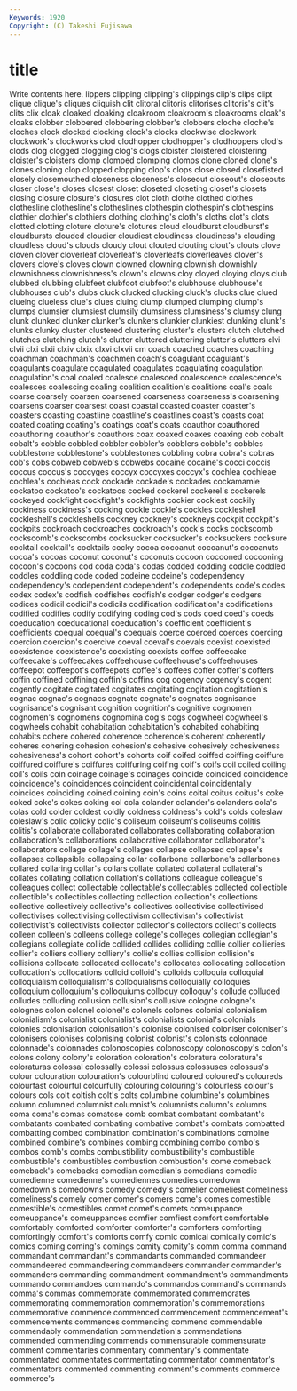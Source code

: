 ```yaml
---
Keywords: 1920 
Copyright: (C) Takeshi Fujisawa
---
```


# title

Write contents here.
lippers
clipping clipping's clippings clip's clips clipt clique clique's cliques cliquish
clit clitoral clitoris clitorises clitoris's clit's clits clix cloak cloaked
cloaking cloakroom cloakroom's cloakrooms cloak's cloaks clobber clobbered clobbering clobber's
clobbers cloche cloche's cloches clock clocked clocking clock's clocks clockwise
clockwork clockwork's clockworks clod clodhopper clodhopper's clodhoppers clod's clods clog
clogged clogging clog's clogs cloister cloistered cloistering cloister's cloisters clomp
clomped clomping clomps clone cloned clone's clones cloning clop clopped
clopping clop's clops close closed closefisted closely closemouthed closeness closeness's
closeout closeout's closeouts closer close's closes closest closet closeted closeting
closet's closets closing closure closure's closures clot cloth clothe clothed
clothes clothesline clothesline's clotheslines clothespin clothespin's clothespins clothier clothier's clothiers
clothing clothing's cloth's cloths clot's clots clotted clotting cloture cloture's
clotures cloud cloudburst cloudburst's cloudbursts clouded cloudier cloudiest cloudiness cloudiness's
clouding cloudless cloud's clouds cloudy clout clouted clouting clout's clouts
clove cloven clover cloverleaf cloverleaf's cloverleafs cloverleaves clover's clovers clove's
cloves clown clowned clowning clownish clownishly clownishness clownishness's clown's clowns
cloy cloyed cloying cloys club clubbed clubbing clubfeet clubfoot clubfoot's
clubhouse clubhouse's clubhouses club's clubs cluck clucked clucking cluck's clucks
clue clued clueing clueless clue's clues cluing clump clumped clumping
clump's clumps clumsier clumsiest clumsily clumsiness clumsiness's clumsy clung clunk
clunked clunker clunker's clunkers clunkier clunkiest clunking clunk's clunks clunky
cluster clustered clustering cluster's clusters clutch clutched clutches clutching clutch's
clutter cluttered cluttering clutter's clutters clvi clvii clxi clxii clxiv
clxix clxvi clxvii cm coach coached coaches coaching coachman coachman's
coachmen coach's coagulant coagulant's coagulants coagulate coagulated coagulates coagulating coagulation
coagulation's coal coaled coalesce coalesced coalescence coalescence's coalesces coalescing coaling
coalition coalition's coalitions coal's coals coarse coarsely coarsen coarsened coarseness
coarseness's coarsening coarsens coarser coarsest coast coastal coasted coaster coaster's
coasters coasting coastline coastline's coastlines coast's coasts coat coated coating
coating's coatings coat's coats coauthor coauthored coauthoring coauthor's coauthors coax
coaxed coaxes coaxing cob cobalt cobalt's cobble cobbled cobbler cobbler's
cobblers cobble's cobbles cobblestone cobblestone's cobblestones cobbling cobra cobra's cobras
cob's cobs cobweb cobweb's cobwebs cocaine cocaine's cocci coccis coccus
coccus's coccyges coccyx coccyxes coccyx's cochlea cochleae cochlea's cochleas cock
cockade cockade's cockades cockamamie cockatoo cockatoo's cockatoos cocked cockerel cockerel's
cockerels cockeyed cockfight cockfight's cockfights cockier cockiest cockily cockiness cockiness's
cocking cockle cockle's cockles cockleshell cockleshell's cockleshells cockney cockney's cockneys
cockpit cockpit's cockpits cockroach cockroaches cockroach's cock's cocks cockscomb cockscomb's
cockscombs cocksucker cocksucker's cocksuckers cocksure cocktail cocktail's cocktails cocky cocoa
cocoanut cocoanut's cocoanuts cocoa's cocoas coconut coconut's coconuts cocoon cocooned
cocooning cocoon's cocoons cod coda coda's codas codded codding coddle
coddled coddles coddling code coded codeine codeine's codependency codependency's codependent
codependent's codependents code's codes codex codex's codfish codfishes codfish's codger
codger's codgers codices codicil codicil's codicils codification codification's codifications codified
codifies codify codifying coding cod's cods coed coed's coeds coeducation
coeducational coeducation's coefficient coefficient's coefficients coequal coequal's coequals coerce coerced
coerces coercing coercion coercion's coercive coeval coeval's coevals coexist coexisted
coexistence coexistence's coexisting coexists coffee coffeecake coffeecake's coffeecakes coffeehouse coffeehouse's
coffeehouses coffeepot coffeepot's coffeepots coffee's coffees coffer coffer's coffers coffin
coffined coffining coffin's coffins cog cogency cogency's cogent cogently cogitate
cogitated cogitates cogitating cogitation cogitation's cognac cognac's cognacs cognate cognate's
cognates cognisance cognisance's cognisant cognition cognition's cognitive cognomen cognomen's cognomens
cognomina cog's cogs cogwheel cogwheel's cogwheels cohabit cohabitation cohabitation's cohabited
cohabiting cohabits cohere cohered coherence coherence's coherent coherently coheres cohering
cohesion cohesion's cohesive cohesively cohesiveness cohesiveness's cohort cohort's cohorts coif
coifed coiffed coiffing coiffure coiffured coiffure's coiffures coiffuring coifing coif's
coifs coil coiled coiling coil's coils coin coinage coinage's coinages
coincide coincided coincidence coincidence's coincidences coincident coincidental coincidentally coincides coinciding
coined coining coin's coins coital coitus coitus's coke coked coke's
cokes coking col cola colander colander's colanders cola's colas cold
colder coldest coldly coldness coldness's cold's colds coleslaw coleslaw's colic
colicky colic's coliseum coliseum's coliseums colitis colitis's collaborate collaborated collaborates
collaborating collaboration collaboration's collaborations collaborative collaborator collaborator's collaborators collage collage's
collages collapse collapsed collapse's collapses collapsible collapsing collar collarbone collarbone's
collarbones collared collaring collar's collars collate collated collateral collateral's collates
collating collation collation's collations colleague colleague's colleagues collect collectable collectable's
collectables collected collectible collectible's collectibles collecting collection collection's collections collective
collectively collective's collectives collectivise collectivised collectivises collectivising collectivism collectivism's collectivist
collectivist's collectivists collector collector's collectors collect's collects colleen colleen's colleens
college college's colleges collegian collegian's collegians collegiate collide collided collides
colliding collie collier collieries collier's colliers colliery colliery's collie's collies
collision collision's collisions collocate collocated collocate's collocates collocating collocation collocation's
collocations colloid colloid's colloids colloquia colloquial colloquialism colloquialism's colloquialisms colloquially
colloquies colloquium colloquium's colloquiums colloquy colloquy's collude colluded colludes colluding
collusion collusion's collusive cologne cologne's colognes colon colonel colonel's colonels
colones colonial colonialism colonialism's colonialist colonialist's colonialists colonial's colonials colonies
colonisation colonisation's colonise colonised coloniser coloniser's colonisers colonises colonising colonist
colonist's colonists colonnade colonnade's colonnades colonoscopies colonoscopy colonoscopy's colon's colons
colony colony's coloration coloration's coloratura coloratura's coloraturas colossal colossally colossi
colossus colossuses colossus's colour colouration colouration's colourblind coloured coloured's coloureds
colourfast colourful colourfully colouring colouring's colourless colour's colours cols colt
coltish colt's colts columbine columbine's columbines column columned columnist columnist's
columnists column's columns coma coma's comas comatose comb combat combatant
combatant's combatants combated combating combative combat's combats combatted combatting combed
combination combination's combinations combine combined combine's combines combing combining combo
combo's combos comb's combs combustibility combustibility's combustible combustible's combustibles combustion
combustion's come comeback comeback's comebacks comedian comedian's comedians comedic comedienne
comedienne's comediennes comedies comedown comedown's comedowns comedy comedy's comelier comeliest
comeliness comeliness's comely comer comer's comers come's comes comestible comestible's
comestibles comet comet's comets comeuppance comeuppance's comeuppances comfier comfiest comfort
comfortable comfortably comforted comforter comforter's comforters comforting comfortingly comfort's comforts
comfy comic comical comically comic's comics coming coming's comings comity
comity's comm comma command commandant commandant's commandants commanded commandeer commandeered
commandeering commandeers commander commander's commanders commanding commandment commandment's commandments commando
commandoes commando's commandos command's commands comma's commas commemorate commemorated commemorates
commemorating commemoration commemoration's commemorations commemorative commence commenced commencement commencement's commencements
commences commencing commend commendable commendably commendation commendation's commendations commended commending
commends commensurable commensurate comment commentaries commentary commentary's commentate commentated commentates
commentating commentator commentator's commentators commented commenting comment's comments commerce commerce's

